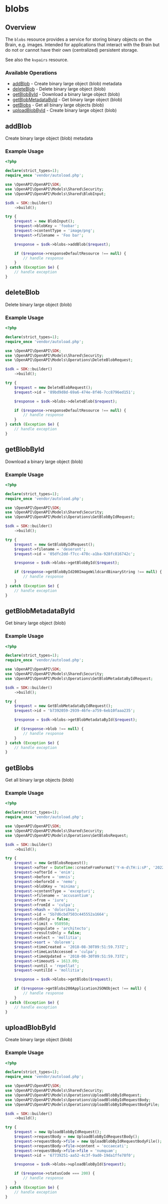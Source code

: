 # blobs

## Overview

The `blobs` resource provides a service for storing binary objects on the Brain, e.g. images.
Intended for applications that interact with the Brain but do not or cannot have their own (centralized) persistent storage.

See also the `kvpairs` resource.


### Available Operations

* [addBlob](#addblob) - Create binary large object (blob) metadata
* [deleteBlob](#deleteblob) - Delete binary large object (blob)
* [getBlobById](#getblobbyid) - Download a binary large object (blob)
* [getBlobMetadataById](#getblobmetadatabyid) - Get binary large object (blob)
* [getBlobs](#getblobs) - Get all binary large objects (blob)
* [uploadBlobById](#uploadblobbyid) - Create binary large object (blob)

## addBlob

Create binary large object (blob) metadata

### Example Usage

```php
<?php

declare(strict_types=1);
require_once 'vendor/autoload.php';

use \OpenAPI\OpenAPI\SDK;
use \OpenAPI\OpenAPI\Models\Shared\Security;
use \OpenAPI\OpenAPI\Models\Shared\BlobInput;

$sdk = SDK::builder()
    ->build();

try {
    $request = new BlobInput();
    $request->blobKey = 'foobar';
    $request->contentType = 'image/png';
    $request->filename = 'Foo bar';

    $response = $sdk->blobs->addBlob($request);

    if ($response->responseDefaultResource !== null) {
        // handle response
    }
} catch (Exception $e) {
    // handle exception
}
```

## deleteBlob

Delete binary large object (blob)

### Example Usage

```php
<?php

declare(strict_types=1);
require_once 'vendor/autoload.php';

use \OpenAPI\OpenAPI\SDK;
use \OpenAPI\OpenAPI\Models\Shared\Security;
use \OpenAPI\OpenAPI\Models\Operations\DeleteBlobRequest;

$sdk = SDK::builder()
    ->build();

try {
    $request = new DeleteBlobRequest();
    $request->id = '89bd9d8d-69a6-474e-8f46-7cc8796ed151';

    $response = $sdk->blobs->deleteBlob($request);

    if ($response->responseDefaultResource !== null) {
        // handle response
    }
} catch (Exception $e) {
    // handle exception
}
```

## getBlobById

Download a binary large object (blob)

### Example Usage

```php
<?php

declare(strict_types=1);
require_once 'vendor/autoload.php';

use \OpenAPI\OpenAPI\SDK;
use \OpenAPI\OpenAPI\Models\Shared\Security;
use \OpenAPI\OpenAPI\Models\Operations\GetBlobByIdRequest;

$sdk = SDK::builder()
    ->build();

try {
    $request = new GetBlobByIdRequest();
    $request->filename = 'deserunt';
    $request->id = '05dfc2dd-f7cc-478c-a1ba-928fc816742c';

    $response = $sdk->blobs->getBlobById($request);

    if ($response->getBlobById200ImageWildcardBinaryString !== null) {
        // handle response
    }
} catch (Exception $e) {
    // handle exception
}
```

## getBlobMetadataById

Get binary large object (blob)

### Example Usage

```php
<?php

declare(strict_types=1);
require_once 'vendor/autoload.php';

use \OpenAPI\OpenAPI\SDK;
use \OpenAPI\OpenAPI\Models\Shared\Security;
use \OpenAPI\OpenAPI\Models\Operations\GetBlobMetadataByIdRequest;

$sdk = SDK::builder()
    ->build();

try {
    $request = new GetBlobMetadataByIdRequest();
    $request->id = 'b7392059-2939-46fe-a759-6eb10faaa235';

    $response = $sdk->blobs->getBlobMetadataById($request);

    if ($response->blob !== null) {
        // handle response
    }
} catch (Exception $e) {
    // handle exception
}
```

## getBlobs

Get all binary large objects (blob)

### Example Usage

```php
<?php

declare(strict_types=1);
require_once 'vendor/autoload.php';

use \OpenAPI\OpenAPI\SDK;
use \OpenAPI\OpenAPI\Models\Shared\Security;
use \OpenAPI\OpenAPI\Models\Operations\GetBlobsRequest;

$sdk = SDK::builder()
    ->build();

try {
    $request = new GetBlobsRequest();
    $request->after = DateTime::createFromFormat('Y-m-d\TH:i:sP', '2022-04-01T23:59:21.675Z');
    $request->afterId = 'enim';
    $request->before = 'omnis';
    $request->beforeId = 'nemo';
    $request->blobKey = 'minima';
    $request->contentType = 'excepturi';
    $request->filename = 'accusantium';
    $request->from = 'iure';
    $request->fromId = 'culpa';
    $request->hash = 'doloribus';
    $request->id = '5b7d6cbd7503c445552a1664';
    $request->idOnly = false;
    $request->limit = 958950;
    $request->populate = 'architecto';
    $request->resultsOnly = false;
    $request->select = 'mollitia';
    $request->sort = 'dolorem';
    $request->timeCreated = '2018-08-30T09:51:59.737Z';
    $request->timeLastAccessed = 'culpa';
    $request->timeUpdated = '2018-08-30T09:51:59.737Z';
    $request->timeoutS = 1613.09;
    $request->until = 'repellat';
    $request->untilId = 'mollitia';

    $response = $sdk->blobs->getBlobs($request);

    if ($response->getBlobs200ApplicationJSONObject !== null) {
        // handle response
    }
} catch (Exception $e) {
    // handle exception
}
```

## uploadBlobById

Create binary large object (blob)

### Example Usage

```php
<?php

declare(strict_types=1);
require_once 'vendor/autoload.php';

use \OpenAPI\OpenAPI\SDK;
use \OpenAPI\OpenAPI\Models\Shared\Security;
use \OpenAPI\OpenAPI\Models\Operations\UploadBlobByIdRequest;
use \OpenAPI\OpenAPI\Models\Operations\UploadBlobByIdRequestBody;
use \OpenAPI\OpenAPI\Models\Operations\UploadBlobByIdRequestBodyFile;

$sdk = SDK::builder()
    ->build();

try {
    $request = new UploadBlobByIdRequest();
    $request->requestBody = new UploadBlobByIdRequestBody();
    $request->requestBody->file = new UploadBlobByIdRequestBodyFile();
    $request->requestBody->file->content = 'occaecati';
    $request->requestBody->file->file = 'numquam';
    $request->id = '67739251-aa52-4c3f-9ad0-19da1ffe78f0';

    $response = $sdk->blobs->uploadBlobById($request);

    if ($response->statusCode === 200) {
        // handle response
    }
} catch (Exception $e) {
    // handle exception
}
```
